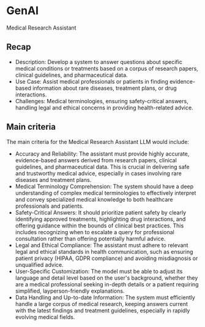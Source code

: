 # GenAI
Medical Research Assistant

## Recap
- Description: 
Develop a system to answer questions about specific medical conditions or treatments based on a corpus of research papers, clinical guidelines, and pharmaceutical data.
- Use Case:
Assist medical professionals or patients in finding evidence-based information about rare diseases, treatment plans, or drug interactions.
- Challenges:
Medical terminologies, ensuring safety-critical answers, handling legal and ethical concerns in providing health-related advice.



## Main criteria

The main criteria for the Medical Research Assistant LLM would include:

- Accuracy and Reliability: The assistant must provide highly accurate, evidence-based answers derived from research papers, clinical guidelines, and pharmaceutical data. This is crucial in delivering safe and trustworthy medical advice, especially in cases involving rare diseases and treatment plans.
- Medical Terminology Comprehension: The system should have a deep understanding of complex medical terminologies to effectively interpret and convey specialized medical knowledge to both healthcare professionals and patients.
- Safety-Critical Answers: It should prioritize patient safety by clearly identifying approved treatments, highlighting drug interactions, and offering guidance within the bounds of clinical best practices. This includes recognizing when to escalate a query for professional consultation rather than offering potentially harmful advice.
- Legal and Ethical Compliance: The assistant must adhere to relevant legal and ethical standards in health communication, such as ensuring patient privacy (HIPAA, GDPR compliance) and avoiding misdiagnosis or unqualified advice.
- User-Specific Customization: The model must be able to adjust its language and detail level based on the user's background, whether they are a medical professional seeking in-depth details or a patient requiring simplified, layperson-friendly explanations.
- Data Handling and Up-to-date Information: The system must efficiently handle a large corpus of medical research, keeping answers current with the latest findings and treatment guidelines, especially in rapidly evolving medical fields.
